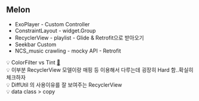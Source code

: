 ## Melon
+ ExoPlayer - Custom Controller
+ ConstraintLayout - widget.Group
+ RecyclerView - playlist - Glide & Retrofit으로 받아오기
+ Seekbar Custom
+ NCS_music crawling - mocky API - Retrofit

💡 ColorFilter vs Tint [📌](https://leveloper.tistory.com/166)  
💡 이부분 RecyclerView 모델이랑 매핑 등 이용해서 다루는데 굉장히 Hard 함..확실히 체크하자  
💡 DiffUtil 의 사용이유를 잘 보여주는 RecyclerView  
💡 data class > copy  
